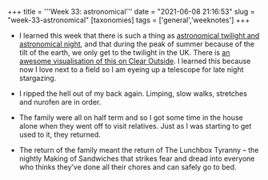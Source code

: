 +++
title = '''Week 33: astronomical'''
date = "2021-06-08 21:16:53"
slug = "week-33-astronomical"
[taxonomies]
tags = ['general','weeknotes']
+++

  * I learned this week that there is such a thing as <a href="https://earthsky.org/earth/the-undark-nights-of-summer-guy-ottewell/" data-type="URL" data-id="https://earthsky.org/earth/the-undark-nights-of-summer-guy-ottewell/">astronomical twilight and astronomical night</a>, and that during the peak of summer because of the tilt of the earth, we only get to the twilight in the UK. There is [an awesome visualisation of this on Clear Outside][1]. I learned this because now I love next to a field so I am eyeing up a telescope for late night stargazing.

  * I ripped the hell out of my back again. Limping, slow walks, stretches and nurofen are in order.

  * The family were all on half term and so I got some time in the house alone when they went off to visit relatives. Just as I was starting to get used to it, they returned.

  * The return of the family meant the return of The Lunchbox Tyranny &#8211; the nightly Making of Sandwiches that strikes fear and dread into everyone who thinks they&#8217;ve done all their chores and can safely go to bed.

 [1]: http://clearoutside.com/annual_darkness/51.51/-0.13\n